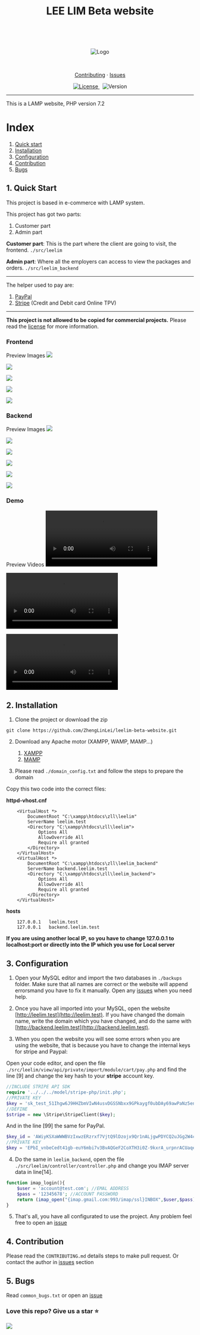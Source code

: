 <h1 align="center">LEE LIM Beta website</h1>
<br>
<br>



<br>
<p align="center">
    <img src="./docs/leelim144.png" alt="Logo" />
</p>

<br>


<p align="center">
  <a href="./CONTRIBUTING.md">Contributing</a>
  ·
  <a href="https://github.com/ZhengLinLei/leelim-beta-website/issues">Issues</a>
</p>

<p align="center">
  <a href="https://opensource.org/licenses/Apache-2.0">
    <img src="https://img.shields.io/badge/License-Apache%202.0-blue.svg" alt=" License" />
  </a>&nbsp;
  <a>
    <img src="https://img.shields.io/badge/version-1.0-brightgreen" alt="Version" />
  </a>
</p>

<hr>

This is a LAMP website, PHP version 7.2


# Index

1. [Quick start](#quick-start)
2. [Installation](#installation)
3. [Configuration](#configuration)
4. [Contribution](#contribution)
5. [Bugs](#bugs)



## <a name="quick-start"></a> 1. Quick Start

This project is based in e-commerce with LAMP system.

This project has got two parts:

1. Customer part
2. Admin part

**Customer part**: This is the part where the client are going to visit, the frontend. `./src/leelim`

**Admin part**: Where all the employers can access to view the packages and orders. `./src/leelim_backend`

-----------------

The helper used to pay are:

1. [PayPal](https://paypal.com)
2. [Stripe](https://stripe.com) (Credit and Debit card Online TPV)


----------------

**This project is not allowed to be copied for commercial projects.** Please read the [license](https://opensource.org/licenses/Apache-2.0) for more information.

### Frontend

Preview Images
![](./docs/intro.png)

![](./docs/1.png)

![](./docs/2.png)

![](./docs/3.png)

![](./docs/4.png)

### Backend

Preview Images
![](./docs/back.png)

![](./docs/b1.png)

![](./docs/b2.png)

![](./docs/b3.png)

![](./docs/b4.png)

![](./docs/b5.png)

### Demo

Preview Videos
![](./docs/DesktopLeeLimDemo.mov)

![](./docs/DesktopLeeLimBackend.mov)

![](./docs/MobileLeeLimDemo.mov)

## <a name="installation"></a> 2. Installation

1. Clone the project or download the zip
```
git clone https://github.com/ZhengLinLei/leelim-beta-website.git
```

2. Download any Apache motor (XAMPP, WAMP, MAMP...)

    1. [XAMPP](https://www.apachefriends.org/es/index.html)
    2. [MAMP](https://www.mamp.info/)

3. Please read `./domain_config.txt` and follow the steps to prepare the domain

Copy this two code into the correct files:

**httpd-vhost.cnf**
```
    <VirtualHost *>
        DocumentRoot "C:\xampp\htdocs\zll\leelim"
        ServerName leelim.test
        <Directory "C:\xampp\htdocs\zll\leelim">
            Options All
            AllowOverride All
            Require all granted
        </Directory>
    </VirtualHost>
    <VirtualHost *>
        DocumentRoot "C:\xampp\htdocs\zll\leelim_backend"
        ServerName backend.leelim.test
        <Directory "C:\xampp\htdocs\zll\leelim_backend">
            Options All
            AllowOverride All
            Require all granted
        </Directory>
    </VirtualHost>
```

**hosts**
```
    127.0.0.1	leelim.test
    127.0.0.1	backend.leelim.test
```

**If you are using another local IP, so you have to change 127.0.0.1 to localhost:port or directly into the IP which you use for Local server**


## <a name="configuration"></a> 3. Configuration

1. Open your MySQL editor and import the two databases in `./backups` folder. Make sure that all names are correct or the website will append errorsmand you have to fix it manually. Open any [issues](https://github.com/ZhengLinLei/leelim-beta-website/issues) when you need help.

2. Once you have all imported into your MySQL, open the website [http://leelim.test](http://leelim.test). If you have changed the domain name, write the domain which you have changed, and do the same with [http://backend.leelim.test](http://backend.leelim.test).

3. When you open the website you will see some errors when you are using the website, that is because you have to change the internal keys for stripe and Paypal:

Open your code editor, and open the file `./src/leelim/view/api/private/import/module/cart/pay.php` and find the line [9] and change the key hash to your **stripe** account key.
```PHP
//INCLUDE STRIPE API SDK
require '../../../model/stripe-php/init.php';
//PRIVATE KEY
$key = 'sk_test_51Ihgw6J9HHZbmVIwN4usvDGSSNbxx9GPkaygf0ubDAy69awPaNz5en3bdBZnyjQa3MEHfqOhBHVp600bp1L****'; // ! PUT YOUR STRPE PRIVATE KEY
//DEFINE
$stripe = new \Stripe\StripeClient($key);
```

And in the line [99] the same for PayPal.
```PHP
$key_id = 'AWiyKSXaWWWBVzIxwzERzrxf7VjtQ9lDzojx9Qr1nALjgwPDYCQ2uJGg2W4ci08649****'; // ! YOUR PAYPAL ID KEY
//PRIVATE KEY
$key = 'EPbI_vnbeCedt41gb-euY6mbi7v3BvAQGeF2CoXTH3i0Z-9kxrA_urpnrACUaqeKb****'; // ! YOUR PAYPAL PRIVATE KEY
```


4. Do the same in `leelim_backend`, open the file `./src/leelim/controller/controller.php` and change you IMAP server data in line[14].
```PHP
function imap_login(){
    $user = 'account@test.com'; //EMAL ADDRESS
    $pass = '12345678'; //ACCOUNT PASSWORD
    return (imap_open("{imap.gmail.com:993/imap/ssl}INBOX",$user,$pass)); // EXAMPLE OF GMAIL IMAP ADDRESS
}
```


5. That's all, you have all configurated to use the project. Any problem feel free to open an [issue](https://github.com/ZhengLinLei/leelim-beta-website/issues)

## <a name="contribution"></a> 4. Contribution

Please read the `CONTRIBUTING.md` details steps to make pull request. Or contact the author in [issues](https://github.com/ZhengLinLei/leelim-beta-website/issues) section

## <a name="bugs"></a> 5. Bugs

Read `common_bugs.txt` or open an [issue](https://github.com/ZhengLinLei/leelim-beta-website/issues)

### Love this repo? Give us a star ⭐

<a href="./">
  <img src="https://img.shields.io/badge/Kronus.py-Rate-blue">
</a>
